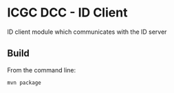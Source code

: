 ICGC DCC - ID Client
===

ID client module which communicates with the ID server

Build
---

From the command line:

	mvn package

